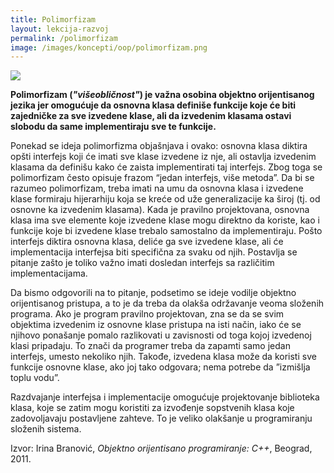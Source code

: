 ```yaml
---
title: Polimorfizam
layout: lekcija-razvoj
permalink: /polimorfizam
image: /images/koncepti/oop/polimorfizam.png
---
```


![]({{page.image}})

**Polimorfizam (*"višeobličnost"*) je važna osobina objektno orijentisanog jezika jer omogućuje da osnovna klasa definiše funkcije koje će biti zajedničke za sve izvedene klase, ali da izvedenim klasama ostavi slobodu da same implementiraju sve te funkcije.**

Ponekad se ideja polimorfizma objašnjava i ovako: osnovna klasa diktira opšti interfejs koji će imati sve klase izvedene iz nje, ali ostavlja izvedenim klasama da definišu kako će zaista implementirati taj interfejs. Zbog toga se polimorfizam često opisuje frazom “jedan interfejs, više metoda”. Da bi se razumeo polimorfizam, treba imati na umu da osnovna klasa i izvedene klase formiraju hijerarhiju koja se kreće od uže generalizacije ka široj (tj. od osnovne ka izvedenim klasama). Kada je pravilno projektovana, osnovna klasa ima sve elemente koje izvedene klase mogu direktno da koriste, kao i funkcije koje bi izvedene klase trebalo samostalno da implementiraju. Pošto interfejs diktira osnovna klasa, deliće ga sve izvedene klase, ali će implementacija interfejsa biti specifična za svaku od njih. Postavlja se pitanje zašto je toliko važno imati dosledan interfejs sa različitim implementacijama.

Da bismo odgovorili na to pitanje, podsetimo se ideje vodilje objektno orijentisanog pristupa, a to je da treba da olakša održavanje veoma složenih programa. Ako je program pravilno projektovan, zna se da se svim objektima izvedenim iz osnovne klase pristupa na isti način, iako će se njihovo ponašanje pomalo razlikovati u zavisnosti od toga kojoj izvedenoj klasi pripadaju. To znači da programer treba da zapamti samo jedan interfejs, umesto nekoliko njih. Takođe, izvedena klasa može da koristi sve funkcije osnovne klase, ako joj tako odgovara; nema potrebe da ”izmišlja toplu vodu”.

Razdvajanje interfejsa i implementacije omogućuje projektovanje biblioteka klasa, koje se zatim mogu koristiti za izvođenje sopstvenih klasa koje zadovoljavaju postavljene zahteve. To je veliko olakšanje u programiranju složenih sistema.


Izvor: Irina Branović, *Objektno orijentisano programiranje: C++*, Beograd, 2011.
